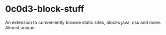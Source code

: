 # 0c0d3-block-stuff
An extension to conveniently browse static sites, blocks java, css and more. Almost unique.
